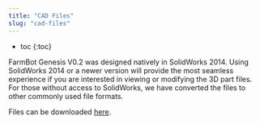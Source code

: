 ```yaml
---
title: "CAD Files"
slug: "cad-files"
---
```


* toc
{:toc}

FarmBot Genesis V0.2 was designed natively in SolidWorks 2014. Using SolidWorks 2014 or a newer version will provide the most seamless experience if you are interested in viewing or modifying the 3D part files. For those without access to SolidWorks, we have converted the files to other commonly used file formats.

Files can be downloaded [here](https://drive.google.com/a/roryaronson.com/folderview?id=0B-wExYzQcnp3azlRa2h3OVdTcVk&usp=drive_web&tid=0B-wExYzQcnp3bmY4STBfSmJMQWc).
